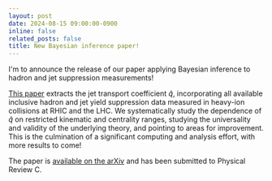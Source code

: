 ```yaml
---
layout: post
date: 2024-08-15 09:00:00-0900
inline: false
related_posts: false
title: New Bayesian inference paper!
---
```


I'm to announce the release of our paper applying Bayesian inference to hadron and jet suppression measurements!

[This paper](https://inspirehep.net/literature/2818238) extracts the jet transport coefficient $\hat{q}$, incorporating all available inclusive hadron and jet yield suppression data measured in heavy-ion collisions at RHIC and the LHC.
We systematically study the dependence of $\hat{q}$ on restricted kinematic and centrality ranges, studying the universality and validity of the underlying theory, and pointing to areas for improvement.
This is the culmination of a significant computing and analysis effort, with more results to come!

The paper is [available on the arXiv](https://arxiv.org/abs/2408.08247) and has been submitted to Physical Review C.
